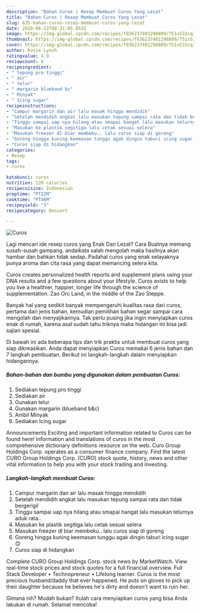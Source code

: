 ```yaml
---
description: "Bahan Curos | Resep Membuat Curos Yang Lezat"
title: "Bahan Curos | Resep Membuat Curos Yang Lezat"
slug: 635-bahan-curos-resep-membuat-curos-yang-lezat
date: 2020-06-12T08:31:05.853Z
image: https://img-global.cpcdn.com/recipes/f836237481298809/751x532cq70/curos-foto-resep-utama.jpg
thumbnail: https://img-global.cpcdn.com/recipes/f836237481298809/751x532cq70/curos-foto-resep-utama.jpg
cover: https://img-global.cpcdn.com/recipes/f836237481298809/751x532cq70/curos-foto-resep-utama.jpg
author: Rosie Lynch
ratingvalue: 4.9
reviewcount: 8
recipeingredient:
- " tepung pro tinggi"
- " air"
- " telur"
- " margarin blueband bc"
- " Minyak"
- " Icing sugar"
recipeinstructions:
- "Campur margarin dan air lalu masak hingga mendidih"
- "Setelah mendidih angkat lalu masukan tepung sampai rata dan tidak bergerigil"
- "Tinggu sampai uap nya hilang atau smapai hangat lalu masukan telurnya aduk rata.."
- "Masukan ke plastik segitiga lalu cetak sesuai selera"
- "Masukan freezer dl biar membeku.. lalu curos siap di goreng"
- "Goreng hingga kuning keemasan tunggu agak dingin taburi icing sugar 😊"
- "Curos siap di hidangkan"
categories:
- Resep
tags:
- curos

katakunci: curos 
nutrition: 120 calories
recipecuisine: Indonesian
preptime: "PT22M"
cooktime: "PT46M"
recipeyield: "3"
recipecategory: Dessert

---
```



![Curos](https://img-global.cpcdn.com/recipes/f836237481298809/751x532cq70/curos-foto-resep-utama.jpg)

Lagi mencari ide resep curos yang Enak Dan Lezat? Cara Buatnya memang susah-susah gampang. andaikata salah mengolah maka hasilnya akan hambar dan bahkan tidak sedap. Padahal curos yang enak selayaknya punya aroma dan cita rasa yang dapat memancing selera kita.

Curos creates personalized health reports and supplement plans using your DNA results and a few questions about your lifestyle. Curos exists to help you live a healthier, happier, longer life through the science of supplementation. Zao Orc Land, in the middle of the Zao Steppe.

Banyak hal yang sedikit banyak mempengaruhi kualitas rasa dari curos, pertama dari jenis bahan, kemudian pemilihan bahan segar sampai cara mengolah dan menyajikannya. Tak perlu pusing jika ingin menyiapkan curos enak di rumah, karena asal sudah tahu triknya maka hidangan ini bisa jadi sajian spesial.


Di bawah ini ada beberapa tips dan trik praktis untuk membuat curos yang siap dikreasikan. Anda dapat menyiapkan Curos memakai 6 jenis bahan dan 7 langkah pembuatan. Berikut ini langkah-langkah dalam menyiapkan hidangannya.

<!--inarticleads1-->

##### Bahan-bahan dan bumbu yang digunakan dalam pembuatan Curos:

1. Sediakan  tepung pro tinggi
1. Sediakan  air
1. Gunakan  telur
1. Gunakan  margarin (blueband b&amp;c)
1. Ambil  Minyak
1. Sediakan  Icing sugar


Announcements Exciting and important information related to Curos can be found here! Information and translations of curos in the most comprehensive dictionary definitions resource on the web. Curo Group Holdings Corp. operates as a consumer finance company. Find the latest CURO Group Holdings Corp. (CURO) stock quote, history, news and other vital information to help you with your stock trading and investing. 

<!--inarticleads2-->

##### Langkah-langkah membuat Curos:

1. Campur margarin dan air lalu masak hingga mendidih
1. Setelah mendidih angkat lalu masukan tepung sampai rata dan tidak bergerigil
1. Tinggu sampai uap nya hilang atau smapai hangat lalu masukan telurnya aduk rata..
1. Masukan ke plastik segitiga lalu cetak sesuai selera
1. Masukan freezer dl biar membeku.. lalu curos siap di goreng
1. Goreng hingga kuning keemasan tunggu agak dingin taburi icing sugar 😊
1. Curos siap di hidangkan


Complete CURO Group Holdings Corp. stock news by MarketWatch. View real-time stock prices and stock quotes for a full financial overview. Full Stack Developer • Technopreneur • Lifelong learner. Curos is the most precious husband/daddy that ever happened. He puts on gloves to pick up their daughter because he believes he&#39;s dirty and doesn&#39;t want to ruin her. 

Gimana nih? Mudah bukan? Itulah cara menyiapkan curos yang bisa Anda lakukan di rumah. Selamat mencoba!
